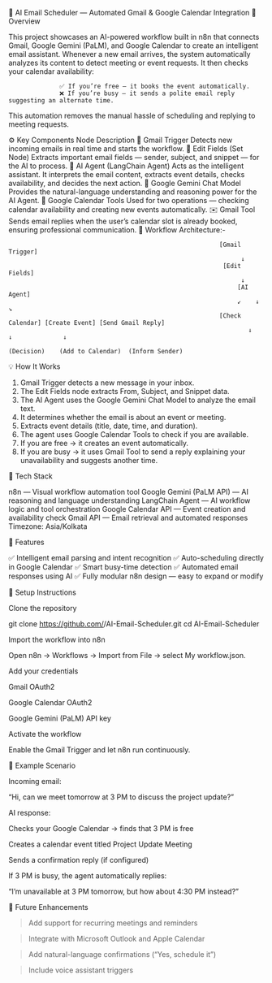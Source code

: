 🤖 AI Email Scheduler — Automated Gmail & Google Calendar Integration
📘 Overview

This project showcases an AI-powered workflow built in n8n that connects Gmail, Google Gemini (PaLM), and Google Calendar to create an intelligent email assistant.
Whenever a new email arrives, the system automatically analyzes its content to detect meeting or event requests. It then checks your calendar availability:

                  ✅ If you’re free — it books the event automatically.
                  ❌ If you’re busy — it sends a polite email reply suggesting an alternate time.

This automation removes the manual hassle of scheduling and replying to meeting requests.

⚙️ Key Components
Node	Description
📩 Gmail Trigger	Detects new incoming emails in real time and starts the workflow.
🧩 Edit Fields (Set Node)	Extracts important email fields — sender, subject, and snippet — for the AI to process.
🧠 AI Agent (LangChain Agent)	Acts as the intelligent assistant. It interprets the email content, extracts event details, checks availability, and decides the next action.
💬 Google Gemini Chat Model	Provides the natural-language understanding and reasoning power for the AI Agent.
📅 Google Calendar Tools	Used for two operations — checking calendar availability and creating new events automatically.
✉️ Gmail Tool	Sends email replies when the user’s calendar slot is already booked, ensuring professional communication.
🧩 Workflow Architecture:-

                                                              [Gmail Trigger]
                                                                    ↓
                                                               [Edit Fields]
                                                                    ↓
                                                                   [AI Agent]
                                                                   ↙    ↓     ↘
                                                              [Check Calendar] [Create Event] [Send Gmail Reply]
                                                                      ↓             ↓              ↓
                                                                 (Decision)    (Add to Calendar)  (Inform Sender)
                                                                 

💡 How It Works

1. Gmail Trigger detects a new message in your inbox.
2. The Edit Fields node extracts From, Subject, and Snippet data.
3. The AI Agent uses the Google Gemini Chat Model to analyze the email text.
4. It determines whether the email is about an event or meeting.
5. Extracts event details (title, date, time, and duration).
6. The agent uses Google Calendar Tools to check if you are available.
7. If you are free → it creates an event automatically.
8. If you are busy → it uses Gmail Tool to send a reply explaining your unavailability and suggests another time.

🧰 Tech Stack

n8n — Visual workflow automation tool
Google Gemini (PaLM API) — AI reasoning and language understanding
LangChain Agent — AI workflow logic and tool orchestration
Google Calendar API — Event creation and availability check
Gmail API — Email retrieval and automated responses
Timezone: Asia/Kolkata

🚀 Features

✅ Intelligent email parsing and intent recognition
✅ Auto-scheduling directly in Google Calendar
✅ Smart busy-time detection
✅ Automated email responses using AI
✅ Fully modular n8n design — easy to expand or modify

🔐 Setup Instructions

Clone the repository

git clone https://github.com/<your-username>/AI-Email-Scheduler.git
cd AI-Email-Scheduler

Import the workflow into n8n

Open n8n → Workflows → Import from File → select My workflow.json.

Add your credentials

Gmail OAuth2

Google Calendar OAuth2

Google Gemini (PaLM) API key

Activate the workflow

Enable the Gmail Trigger and let n8n run continuously.

📧 Example Scenario

Incoming email:

“Hi, can we meet tomorrow at 3 PM to discuss the project update?”

AI response:

Checks your Google Calendar → finds that 3 PM is free

Creates a calendar event titled Project Update Meeting

Sends a confirmation reply (if configured)

If 3 PM is busy, the agent automatically replies:

“I’m unavailable at 3 PM tomorrow, but how about 4:30 PM instead?”

🧭 Future Enhancements

> Add support for recurring meetings and reminders

> Integrate with Microsoft Outlook and Apple Calendar

> Add natural-language confirmations (“Yes, schedule it”)

> Include voice assistant triggers

